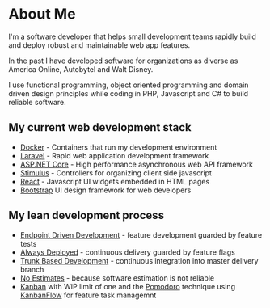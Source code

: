 # About Me

I'm a software developer that helps small development teams rapidly build and deploy robust and maintainable web app features.

In the past I have developed software for organizations as diverse as America Online, Autobytel and Walt Disney.

I use functional programming, object oriented programming and domain driven design principles while coding in PHP, Javascript and C# to build reliable software.

## My current web development stack

+ [Docker](https://www.docker.com/why-docker) - Containers that run my development environment
+ [Laravel](https://laravel.com) - Rapid web application development framework
+ [ASP.NET Core](https://docs.microsoft.com/en-us/aspnet/core) - High performance asynchronous web API framework
+ [Stimulus](https://stimulusjs.org/handbook/origin) - Controllers for organizing client side javascript
+ [React](https://reactjs.org/docs/hooks-intro.html) - Javascript UI widgets embedded in HTML pages
+ [Bootstrap](https://getbootstrap.com/) UI design framework for web developers

## My lean development process

+ [Endpoint Driven Development](index.md) - feature development guarded by feature tests
+ [Always Deployed](index.md) - continuous delivery guarded by feature flags
+ [Trunk Based Development](https://trunkbaseddevelopment.com/) - continuous integration into master delivery branch
+ [No Estimates](http://ronjeffries.com/xprog/articles/the-noestimates-movement/) - because software estimation is not reliable
+ [Kanban](https://www.atlassian.com/agile/kanban/wip-limits) with WIP limit of one and the [Pomodoro](https://en.wikipedia.org/wiki/Pomodoro_Technique) technique using [KanbanFlow](https://kanbanflow.com) for feature task managemnt
